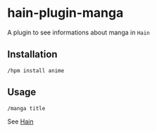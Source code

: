 # hain-plugin-manga
A plugin to see informations about manga in `Hain`

## Installation

```
/hpm install anime
```

## Usage

```
/manga title
```

See [Hain](https://github.com/appetizermonster/hain)